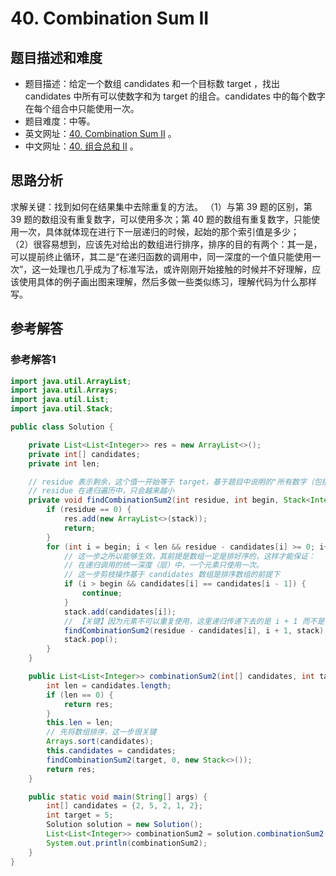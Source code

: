 # 40. Combination Sum II

## 题目描述和难度
+ 题目描述：给定一个数组 candidates 和一个目标数 target ，找出 candidates 中所有可以使数字和为 target 的组合。candidates 中的每个数字在每个组合中只能使用一次。
+ 题目难度：中等。
+ 英文网址：[40. Combination Sum II](https://leetcode.com/problems/combination-sum-ii/description/)  。
+ 中文网址：[40. 组合总和 II](https://leetcode-cn.com/problems/combination-sum-ii/description/)  。
## 思路分析
求解关键：找到如何在结果集中去除重复的方法。
（1）与第 39 题的区别，第 39 题的数组没有重复数字，可以使用多次；第 40 题的数组有重复数字，只能使用一次，具体就体现在进行下一层递归的时候，起始的那个索引值是多少；  
（2）很容易想到，应该先对给出的数组进行排序，排序的目的有两个：其一是，可以提前终止循环，其二是“在递归函数的调用中，同一深度的一个值只能使用一次”，这一处理也几乎成为了标准写法，或许刚刚开始接触的时候并不好理解，应该使用具体的例子画出图来理解，然后多做一些类似练习，理解代码为什么那样写。

## 参考解答
### 参考解答1

```java
import java.util.ArrayList;
import java.util.Arrays;
import java.util.List;
import java.util.Stack;

public class Solution {

    private List<List<Integer>> res = new ArrayList<>();
    private int[] candidates;
    private int len;

    // residue 表示剩余，这个值一开始等于 target，基于题目中说明的"所有数字（包括目标数）都是正整数"这个条件
    // residue 在递归遍历中，只会越来越小
    private void findCombinationSum2(int residue, int begin, Stack<Integer> stack) {
        if (residue == 0) {
            res.add(new ArrayList<>(stack));
            return;
        }
        for (int i = begin; i < len && residue - candidates[i] >= 0; i++) {
            // 这一步之所以能够生效，其前提是数组一定是排好序的，这样才能保证：
            // 在递归调用的统一深度（层）中，一个元素只使用一次。
            // 这一步剪枝操作基于 candidates 数组是排序数组的前提下
            if (i > begin && candidates[i] == candidates[i - 1]) {
                continue;
            }
            stack.add(candidates[i]);
            // 【关键】因为元素不可以重复使用，这里递归传递下去的是 i + 1 而不是 i
            findCombinationSum2(residue - candidates[i], i + 1, stack);
            stack.pop();
        }
    }

    public List<List<Integer>> combinationSum2(int[] candidates, int target) {
        int len = candidates.length;
        if (len == 0) {
            return res;
        }
        this.len = len;
        // 先将数组排序，这一步很关键
        Arrays.sort(candidates);
        this.candidates = candidates;
        findCombinationSum2(target, 0, new Stack<>());
        return res;
    }

    public static void main(String[] args) {
        int[] candidates = {2, 5, 2, 1, 2};
        int target = 5;
        Solution solution = new Solution();
        List<List<Integer>> combinationSum2 = solution.combinationSum2(candidates, target);
        System.out.println(combinationSum2);
    }
}
```
